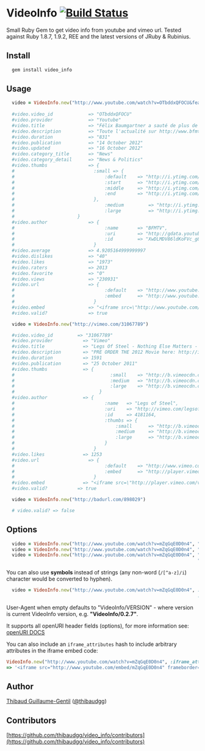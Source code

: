 VideoInfo [![Build Status](https://secure.travis-ci.org/thibaudgg/video_info.png?branch=master)](http://travis-ci.org/thibaudgg/video_info)
=========

Small Ruby Gem to get video info from youtube and vimeo url.
Tested against Ruby 1.8.7, 1.9.2, REE and the latest versions of JRuby & Rubinius.

Install
--------

``` bash
  gem install video_info
```

Usage
-----

``` ruby
  video = VideoInfo.new("http://www.youtube.com/watch?v=OTbddxQFOCU&feature=g-all-xit")
  
  #video.video_id   		  => "OTbddxQFOCU"
  #video.provider 			  => "Youtube"
  #video.title 			      => "Félix Baumgartner a sauté de plus de 38.000 mètres"
  #video.description 		  => "Toute l'actualité sur http://www.bfmtv.com/ Le parachutiste autrichien Felix Baumgartner a sauté dimanche d'une altitude de 39.000 mètres dans le ciel du Nouveau-Mexique pour tenter de franchir le mur du son en chute libre. Une première."
  #video.duration 			  => "831"
  #video.publication 		  => "14 October 2012"
  #video.updated 			  => "16 October 2012"
  #video.category_title 	  => "News"
  #video.category_detail 	  => "News & Politics"
  #video.thumbs 			  => {
  #      			            :small => {
  #       			                :default 	=> "http://i.ytimg.com/vi/OTbddxQFOCU/default.jpg",
  #        			                :start 		=> "http://i.ytimg.com/vi/OTbddxQFOCU/1.jpg",
  #       			                :middle 	=> "http://i.ytimg.com/vi/OTbddxQFOCU/2.jpg",
  #       			                :end 		=> "http://i.ytimg.com/vi/OTbddxQFOCU/3.jpg"
  #       			            },
  #               					:medium 		=> "http://i.ytimg.com/vi/OTbddxQFOCU/mqdefault.jpg",
  #               					:large 			=> "http://i.ytimg.com/vi/OTbddxQFOCU/hqdefault.jpg"
  #                       }
  #video.author 			  => {
  #       				            :name		=> "BFMTV",
  #       				            :uri		=> "http://gdata.youtube.com/feeds/api/users/BFMTV",
  #       				            :id			=> "XwDLMDV86ldKoFVc_g8P0g"
  #       			        	}
  #video.average 			  => 4.9205164999999997
  #video.dislikes 			  => "40"
  #video.likes 			      => "1973"
  #video.raters 			  => 2013
  #video.favorite 			  => "0"
  #video.views 			      => "230931"
  #video.url 				  => {
  #       				            :default	=> "http://www.youtube.com/watch?v=OTbddxQFOCU",
  #       				            :embed		=> "http://www.youtube.com/embed/OTbddxQFOCU"
  #       				        }
  #video.embed 			      => "<iframe src=\"http://www.youtube.com/embed/OTbddxQFOCU\" frameborder=\"0\" allowfullscreen=\"allowfullscreen\"></iframe>"
  #video.valid?               => true

  video = VideoInfo.new("http://vimeo.com/31067789")

  #video.video_id  		  => "31067789"
  #video.provider			=> "Vimeo"
  #video.title			    => "Legs Of Steel - Nothing Else Matters - OFFICIAL FREE FILM"
  #video.description		=> "PRE ORDER THE 2012 Movie here: http://itunes.apple.com/us/movie/hurt-so-good/id555519375<br />rn<br />rnCHECKOUT THE 2012 TRAILER FOR \"HURT SO GOOD\" - http://www.youtube.com/watch?feature=player_embedded&v=sA3uZ0a1G-0<br />rn<br />rnCRANK UP YOUR SPEAKERS AND HIT FULL SCREEN!!!<br />rn<br />rnLegs Of Steel is proud to present their 2011 ski film \"Nothing Else Matters\" in association with Red Bull Media House, Vu00f6lkl, Marker, Oakley, Fiat Freestyle Team, Leki, Atomic and Monashee Powder Snowcats.<br />rn<br />rnFilmed, Directed and Produced by Andre Nutini<br />rn<br />rnExecutive Producers: <br />rnBene Mayr <br />rnTobi Reindl<br />rnPaddy Graham<br />rnThomas Hlawitschka<br />rn<br />rnFeatured Athletes: Tobi Reindl, Bene Mayr, Paddy Graham, Thomas Hlawitschka, Sven Kueenle, Fabio Studer, Max Hill, Lucas and Tobi Mangold, Antti Ollila, Oscar Scherlin, Lolo Favre, Elvis Harsheim, Sebi Geiger, Nico Zacek, Tobi Tritscher and Toni Hu00f6llwart. <br />rn<br />rnwww.legsofsteel.eu  - Official Legs Of Steel SHOP - www.downdays.eu/shop/legsofsteel<br />rn<br />rnCheck out these bands:<br />rnwww.totorro.bandcamp.com<br />rnhttp://prettylightsmusic.com/"
  #video.duration			=> 1591
  #video.publication		=> "25 October 2011"
  #video.thumbs			    => {
  #				    		          :small	=> "http://b.vimeocdn.com/ts/211/506/211506965_100.jpg",
  #				    		          :medium	=> "http://b.vimeocdn.com/ts/211/506/211506965_200.jpg",
  #				    		          :large	=> "http://b.vimeocdn.com/ts/211/506/211506965_640.jpg"
  #						          }
  #video.author			    => {
  #				    		        :name 	=> "Legs of Steel",
  #				    		        :uri 	=> "http://vimeo.com/legsofsteel",
  #				    		        :id 	=> 4181164,
  #				    		        :thumbs => {
  #				        		        :small 		=> "http://b.vimeocdn.com/ps/141/064/1410640_30.jpg",
  #				        		        :medium 	=> "http://b.vimeocdn.com/ps/141/064/1410640_75.jpg",
  #				        		        :large 		=> "http://b.vimeocdn.com/ps/141/064/1410640_100.jpg"
  #			    			        }
  #						        }
  #video.likes			    => 1253
  #video.url				  => {
  #				    		        :default 	=> "http://www.vimeo.com/31067789",
  #				    		        :embed 		=> "http://player.vimeo.com/video/31067789"
  #						        }
  #video.embed			    => "<iframe src=\"http://player.vimeo.com/video/31067789\" frameborder=\"0\" allowfullscreen=\"allowfullscreen\"></iframe>"
  #video.valid?           => true

  video = VideoInfo.new("http://badurl.com/898029")

  # video.valid? => false
```

Options
-------

``` ruby
  video = VideoInfo.new("http://www.youtube.com/watch?v=mZqGqE0D0n4", "User-Agent" => "My Youtube Mashup Robot/1.0")
  video = VideoInfo.new("http://www.youtube.com/watch?v=mZqGqE0D0n4", "Referer"    => "http://my-youtube-mashup.com/")
  video = VideoInfo.new("http://www.youtube.com/watch?v=mZqGqE0D0n4", "Referer"    => "http://my-youtube-mashup.com/",
                                                                      "User-Agent" => "My Youtube Mashup Robot/1.0")
```
You can also use **symbols** instead of strings (any non-word (`/[^a-z]/i`) character would be converted to hyphen).

``` ruby
  video = VideoInfo.new("http://www.youtube.com/watch?v=mZqGqE0D0n4", :referer    => "http://my-youtube-mashup.com/",
                                                                      :user_agent => "My Youtube Mashup Robot/1.0")
```

User-Agent when empty defaults to "VideoInfo/VERSION" - where version is current VideoInfo version, e.g. **"VideoInfo/0.2.7"**.

It supports all openURI header fields (options), for more information see: [openURI DOCS](http://www.ruby-doc.org/stdlib-1.9.3/libdoc/open-uri/rdoc/OpenURI.html)

You can also include an `iframe_attributes` hash to include arbitrary attributes in the iframe embed code:

``` ruby
VideoInfo.new("http://www.youtube.com/watch?v=mZqGqE0D0n4", :iframe_attributes => { :width => 800, :height => 600, "data-key" => "value" } ).embed_code
=> '<iframe src="http://www.youtube.com/embed/mZqGqE0D0n4" frameborder="0" allowfullscreen="allowfullscreen" width="800" height="600" data-key="value"></iframe>'
```

Author
------

[Thibaud Guillaume-Gentil](https://github.com/thibaudgg) ([@thibaudgg](http://twitter.com/thibaudgg))

Contributors
------------

[https://github.com/thibaudgg/video_info/contributors](https://github.com/thibaudgg/video_info/contributors)

